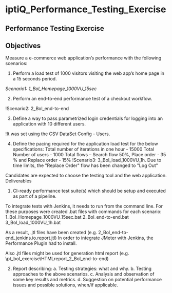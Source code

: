 # iptiQ_Performance_Testing_Exercise

## Performance Testing Exercise
## Objectives
Measure a e-commerce web application’s performance with the following scenarios:
1.	Perform a load test of 1000 visitors visiting the web app’s home page in a 15 seconds period. 

*Scenario1: 1_Bol_Homepage_1000VU_15sec*

2.	Perform an end-to-end performance test of a checkout workflow.

!Scenario2: 2_Bol_end-to-end

3.	Define a way to pass parametrized login credentials for logging into an application with 10 different users.

!It was set using the CSV DataSet Config - Users.

4.	Define the pacing required for the application load test for the below specifications:
Total number of iterations in one hour - 15000
Total Number of users - 1000
Total flows – Search flow 50%, Place order - 35 % and Replace order - 15%
!Scenario3: 3_Bol_load_1000VU_1h. Due to time limits, the "Replace Order" flow has been changed to "Log Out"


Candidates are expected to choose the testing tool and the web application.
Deliverables
1.	CI-ready performance test suite(s) which should be setup and executed as part of a pipeline.

To integrate tests with Jenkins, it needs to run from the command line. For these purposes were created .bat files with commands for each scenario:
1_Bol_Homepage_1000VU_15sec.bat
2_Bol_end-to-end.bat
3_Bol_load_1000VU_1h.bat

As a result, .jtl files have been created (e.g. 2_Bol_end-to-end_jenkins.io.report.jtl)
In order to integrate JMeter with Jenkins, the Performance Plugin had to install.

Also .jtl files might be used for generation html report (e.g. \pt_bol_exercise\HTMLreport_2_Bol_end-to-end)

2.	Report describing:
a.	Testing strategies: what and why.
b.	Testing approaches to the above scenarios.
c.	Analysis and observation of some key results and metrics.
d.	Suggestion on potential performance issues and possible solutions, when/if applicable.
